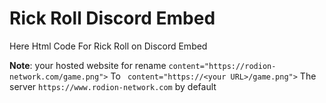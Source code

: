 # Rick Roll Discord Embed
Here Html Code For Rick Roll on Discord Embed

**Note**: your hosted website for rename ``content="https://rodion-network.com/game.png">`` To `` content="https://<your URL>/game.png">``  The server ``https://www.rodion-network.com``  by default
